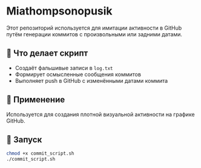# Miathompsonopusik

Этот репозиторий используется для имитации активности в GitHub путём генерации коммитов с произвольными или задними датами.

## 🧠 Что делает скрипт

- Создаёт фальшивые записи в `log.txt`
- Формирует осмысленные сообщения коммитов
- Выполняет push в GitHub с изменёнными датами коммита

## 📅 Применение

Используется для создания плотной визуальной активности на графике GitHub.

## 🚀 Запуск

```bash
chmod +x commit_script.sh
./commit_script.sh
